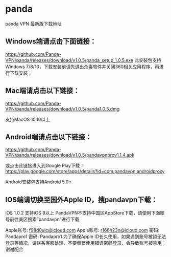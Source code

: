 # panda
panda VPN 最新版下载地址

## Windows端请点击下面链接：
https://github.com/Panda-VPN/panda/releases/download/v1.0.5/panda_setup_1.0.5.exe
此安装包支持Windows 7/8/10，下载安装前请先退出杀毒软件并关闭360相关应用程序，再进行下载安装；

## Mac端请点击以下链接：
https://github.com/Panda-VPN/panda/releases/download/v1.0.5/panda1.0.5.dmg

支持MacOS 10.10以上

## Android端请点击以下链接：
https://github.com/Panda-VPN/panda/releases/download/v1.0.5/pandavpnprov1.1.4.apk

或点击此链接进入到Google Play下载： https://play.google.com/store/apps/details?id=com.pandavpn.androidproxy

Android安装包支持Android 5.0+

## IOS端请切换至国外Apple ID，搜pandavpn下载：
iOS 1.0.2
支持iOS 9以上
PandaVPN不支持中国区AppStore下载，请使用下面账号前往美区搜索“pandavpn”进行下载

Apple账号: f98d0ulc@icloud.com
Apple账号: r166h23n@icloud.com
密码: Pandapro1
密码: Pandapro1
为了确保Apple ID长久使用，如果遇到账号被锁无法登录等情况，请联系客服处理，不要频繁使用错误密码登录，会导致账号被禁用；谢谢配合

